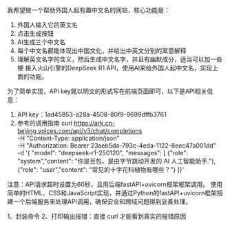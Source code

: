 我希望做一个帮助外国人起有趣中文名的网站，核心功能是：
1. 外国人输入它的英文名
2. 点击生成按钮
3. AI生成三个中文名
4. 每个中文名都能体现出中国文化，并给出中英文分别的寓意解释
5. 理解英文名字的含义，然后生成中文名字，并且有幽默成分，适当可以加一些梗
接入火山引擎的DeepSeek R1 API，使用AI来给外国人起中文名，实现上面的功能。

为了简单实现，API key就以明文的形式写在前端页面即可，以下是API相关信息：
1. API key：1ad45853-a28a-4508-80f9-9699dffb3761
2. 参考的调用指南
curl https://ark.cn-beijing.volces.com/api/v3/chat/completions \
-H "Content-Type: application/json" \
-H "Authorization: Bearer 23aeb5da-793c-4eda-1122-8eec47a001dd" \
-d '{
    "model": "deepseek-r1-250120",
"messages": [
    {"role": "system","content": "你是豆包，是由字节跳动开发的 AI 人工智能助手."},
{"role": "user","content": "常见的十字花科植物有哪些？"}
]}'

注意：API请求超时设置为60秒，且用后端fastAPI+uvicorn框架框架调用。
使用简单的HTML、CSS和JavaScript实现，并通过Python的fastAPI+uvicorn框架搭建一个后端服务来处理API调用，确保安全和跨域问题得到妥善处理。

1、封装命令
2、打印输出报错：直接 curl 才能看到真实的报错原因